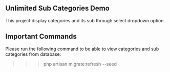 ## Unlimited Sub Categories Demo

This project display categories and its sub through select dropdown option.

## Important Commands

Please run the following command to be able to view categories and sub categories from database:

>>> php artisan migrate:refresh --seed

